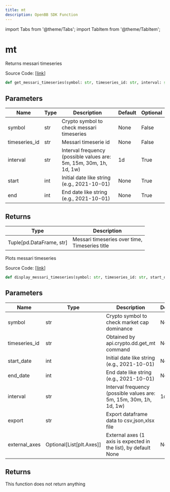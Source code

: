 ```yaml
---
title: mt
description: OpenBB SDK Function
---
```


import Tabs from '@theme/Tabs';
import TabItem from '@theme/TabItem';

# mt

<Tabs>
<TabItem value="model" label="Model" default>

Returns messari timeseries

Source Code: [[link](https://github.com/OpenBB-finance/OpenBBTerminal/tree/main/openbb_terminal/cryptocurrency/due_diligence/messari_model.py#L124)]

```python
def get_messari_timeseries(symbol: str, timeseries_id: str, interval: str = "1d", start_date: str = None, end_date: str = None) -> Tuple[pd.DataFrame, str]
```
## Parameters

| Name | Type | Description | Default | Optional |
| ---- | ---- | ----------- | ------- | -------- |
| symbol | str | Crypto symbol to check messari timeseries | None | False |
| timeseries_id | str | Messari timeserie id | None | False |
| interval | str | Interval frequency (possible values are: 5m, 15m, 30m, 1h, 1d, 1w) | 1d | True |
| start | int | Initial date like string (e.g., 2021-10-01) | None | True |
| end | int | End date like string (e.g., 2021-10-01) | None | True |

## Returns

| Type | Description |
| ---- | ----------- |
| Tuple[pd.DataFrame, str] | Messari timeseries over time,<br/>Timeseries title |



</TabItem>
<TabItem value="view" label="View">

Plots messari timeseries

Source Code: [[link](https://github.com/OpenBB-finance/OpenBBTerminal/tree/main/openbb_terminal/cryptocurrency/due_diligence/messari_view.py#L103)]

```python
def display_messari_timeseries(symbol: str, timeseries_id: str, start_date: str = None, end_date: str = None, interval: str = "1d", export: str = "", external_axes: Optional[List[matplotlib.axes._axes.Axes]] = None) -> None
```
## Parameters

| Name | Type | Description | Default | Optional |
| ---- | ---- | ----------- | ------- | -------- |
| symbol | str | Crypto symbol to check market cap dominance | None | False |
| timeseries_id | str | Obtained by api.crypto.dd.get_mt command | None | False |
| start_date | int | Initial date like string (e.g., 2021-10-01) | None | True |
| end_date | int | End date like string (e.g., 2021-10-01) | None | True |
| interval | str | Interval frequency (possible values are: 5m, 15m, 30m, 1h, 1d, 1w) | 1d | True |
| export | str | Export dataframe data to csv,json,xlsx file |  | True |
| external_axes | Optional[List[plt.Axes]] | External axes (1 axis is expected in the list), by default None | None | True |

## Returns

This function does not return anything



</TabItem>
</Tabs>